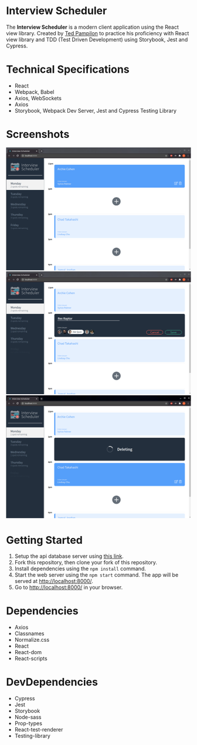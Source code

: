 # Interview Scheduler

The **Interview Scheduler** is a modern client application using the React view library. Created by [Ted Pampilon](https://github.com/tpampilon) to practice his proficiency with React view library and TDD (Test Driven Development) using Storybook, Jest and Cypress. 

# Technical Specifications

- React
- Webpack, Babel
- Axios, WebSockets
- Axios
- Storybook, Webpack Dev Server, Jest and Cypress Testing Library

# Screenshots
![home.png](https://github.com/tpampilon/scheduler/blob/master/public/images/home.png?raw=true)
![booking.png](https://github.com/tpampilon/scheduler/blob/master/public/images/booking.png?raw=true)
![deleting.png](https://github.com/tpampilon/scheduler/blob/master/public/images/deleting.png?raw=true)

# Getting Started
 
1. Setup the api database server using [this link](https://github.com/tpampilon/scheduler-api).
2. Fork this repository, then clone your fork of this repository.
3. Install dependencies using the `npm install` command.
4. Start the web server using the `npm start` command. The app will be served at <http://localhost:8000/>.
5. Go to <http://localhost:8000/> in your browser.

# Dependencies

- Axios
- Classnames
- Normalize.css
- React
- React-dom
- React-scripts

# DevDependencies

- Cypress
- Jest
- Storybook
- Node-sass
- Prop-types
- React-test-renderer
- Testing-library